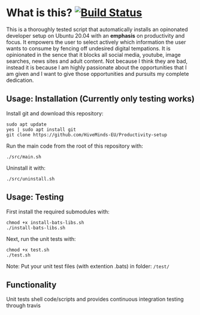 # What is this? [![Build Status](https://travis-ci.org/a-t-0/Taskwarrior-installation.svg?branch=refactor_to_shell)](https://travis-ci.org/a-t-0/Taskwarrior-installation)
This is a thoroughly tested script that automatically installs an opinonated developer setup on Ubuntu 20.04 with an **emphasis** on productivity and focus. It empowers the user to select actively which information the user wants to consume by fencing off undesired digital tempations. It is opinionated in the sence that it blocks all social media, youtube, image searches, news sites and adult content. Not because I think they are bad, instead it is because I am highly passionate about the opportunities that I am given and I want to give those opportunities and pursuits my complete dedication.

## Usage: Installation (Currently only testing works)
Install git and download this repository:
```
sudo apt update
yes | sudo apt install git
git clone https://github.com/HiveMinds-EU/Productivity-setup
```
Run the main code from the root of this repository with:
```
./src/main.sh
```
Uninstall it with:
```
./src/uninstall.sh
```


## Usage: Testing
First install the required submodules with:
```
chmod +x install-bats-libs.sh
./install-bats-libs.sh
```

Next, run the unit tests with:
```
chmod +x test.sh
./test.sh
```
Note: Put your unit test files (with extention .bats) in folder: `/test/`


## Functionality
Unit tests shell code/scripts and provides continuous integration testing through travis
